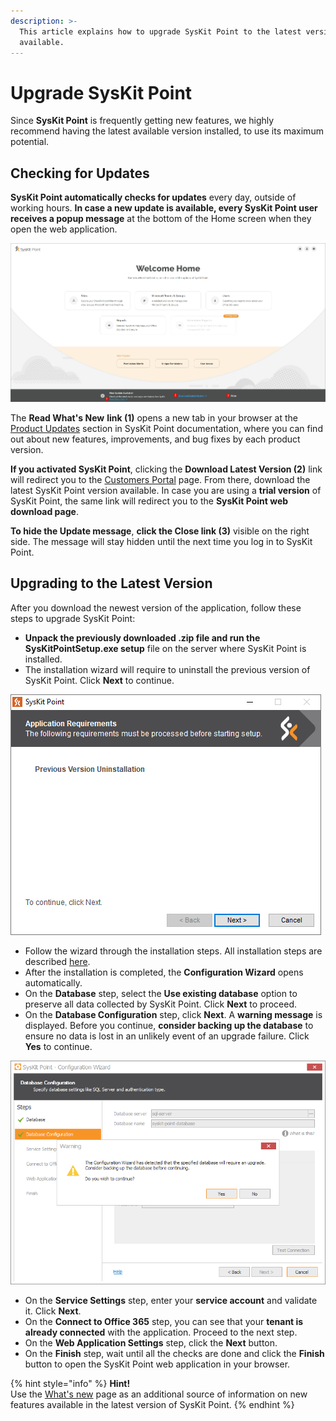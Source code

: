 ```yaml
---
description: >-
  This article explains how to upgrade SysKit Point to the latest version
  available.
---
```


# Upgrade SysKit Point

Since **SysKit Point** is frequently getting new features, we highly recommend having the latest available version installed, to use its maximum potential.

## Checking for Updates

**SysKit Point automatically checks for updates** every day, outside of working hours. **In case a new update is available, every SysKit Point user** **receives a popup message** at the bottom of the Home screen when they open the web application.

![Home screen - New Update Available](../.gitbook/assets/upgrade-syskit-point_new-update-available.png)

The **Read What's New** **link \(1\)** opens a new tab in your browser at the [Product Updates](https://github.com/SysKitTeam/docs-point/tree/2a7b80632219ea7edc9e8d0e9d23a3b34f044978/product-updates/README.md) section in SysKit Point documentation, where you can find out about new features, improvements, and bug fixes by each product version.

**If you activated SysKit Point**, clicking the **Download Latest Version \(2\)** link will redirect you to the [Customers Portal](https://my.syskit.com/) page. From there, download the latest SysKit Point version available. In case you are using a **trial version** of SysKit Point, the same link will redirect you to the **SysKit Point web download page**.

**To hide the Update message**, **click the Close link \(3\)** visible on the right side. The message will stay hidden until the next time you log in to SysKit Point.

## Upgrading to the Latest Version

After you download the newest version of the application, follow these steps to upgrade SysKit Point:

* **Unpack the previously downloaded .zip file and run the SysKitPointSetup.exe setup** file on the server where SysKit Point is installed. 
* The installation wizard will require to uninstall the previous version of SysKit Point. Click **Next** to continue. 

![Installation wizard - Previous Version Uninstallation message](../.gitbook/assets/upgrade-syskit-point_previous-version-uninstallation.png)

* Follow the wizard through the installation steps. All installation steps are described [here](install-syskit-point.md).
* After the installation is completed, the **Configuration Wizard** opens automatically.
* On the **Database** step, select the **Use existing database** option to preserve all data collected by SysKit Point. Click **Next** to proceed.
* On the **Database Configuration** step, click **Next**. A **warning message** is displayed. Before you continue, **consider backing up the database** to ensure no data is lost in an unlikely event of an upgrade failure. Click **Yes** to continue.

![Configuration Wizard - Database upgrade warning](../.gitbook/assets/upgrade-syskit-point_database-upgrade.png)

* On the **Service Settings** step, enter your **service account** and validate it. Click **Next**.
* On the **Connect to Office 365** step, you can see that your **tenant is already connected** with the application. Proceed to the next step.
* On the **Web Application Settings** step, click the **Next** button. 
* On the **Finish** step, wait until all the checks are done and click the **Finish** button to open the SysKit Point web application in your browser.

{% hint style="info" %}
**Hint!**  
Use the [What's new](https://www.syskit.com/products/point/whats-new/) page as an additional source of information on new features available in the latest version of SysKit Point.
{% endhint %}

